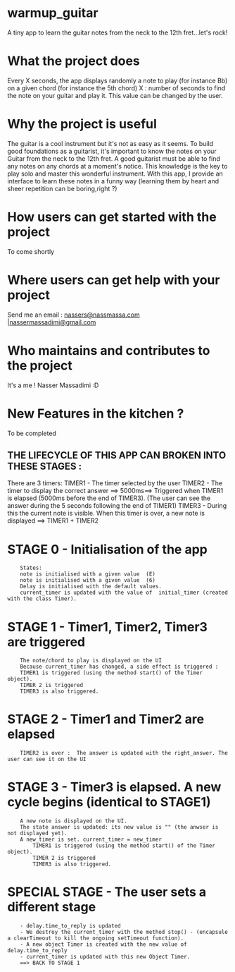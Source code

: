 # warmup_guitar
A tiny app to learn the guitar notes from the neck to the 12th fret...let's rock!


# What the project does
Every X seconds, the app displays randomly a note to play (for instance Bb) on a given chord (for instance the 5th chord)
X : number of seconds to find the note on your guitar and play it. This value can be changed by the user.


# Why the project is useful
The guitar is a cool instrument but it's not as easy as it seems. 
To build good foundations as a guitarist, it's important to know the notes on your Guitar from the neck to the 12th fret.
A good guitarist must be able to find any notes on any chords at a moment's notice. This knowledge is the key to play solo and master this wonderful instrument.
With this app, I provide an interface to learn these notes in a funny way (learning them by heart and sheer repetition can be boring,right ?)


# How users can get started with the project
To come shortly

# Where users can get help with your project
Send me an email : nassers@nassmassa.com |nassermassadimi@gmail.com

# Who maintains and contributes to the project
It's a me ! Nasser Massadimi :D 

# New Features in the kitchen ?
To be completed


## THE LIFECYCLE OF THIS APP CAN BROKEN INTO THESE STAGES :
 
There are 3 timers:
    TIMER1 - The timer selected by the user 
    TIMER2 - The timer to display the correct answer ==> 5000ms==> Triggered when TIMER1 is elapsed (5000ms before the end of TIMER3). (The user can see the answer during the 5 seconds following the end of TIMER1)
    TIMER3 -  During this the current note is visible. When this timer is over, a new note is displayed  ==> TIMER1 + TIMER2


# STAGE 0 -  Initialisation of the app
        States: 
        note is initialised with a given value  (E)
        note is initialised with a given value  (6)
        Delay is initialised with the default values.
        current_timer is updated with the value of  initial_timer (created with the class Timer). 

# STAGE 1 - Timer1, Timer2, Timer3 are triggered
        The note/chord to play is displayed on the UI
        Because current_timer has changed, a side effect is triggered :
        TIMER1 is triggered (using the method start() of the Timer object).
        TIMER 2 is triggered
        TIMER3 is also triggered.

# STAGE 2 - Timer1 and Timer2 are elapsed
        TIMER2 is over :  The answer is updated with the right_answer. The user can see it on the UI
    
# STAGE 3 - Timer3 is elapsed. A new cycle begins (identical to STAGE1)
        A new note is displayed on the UI.
        The state answer is updated: its new value is "" (the anwser is not displayed yet).
        A new_timer is set. current_timer = new_timer 
            TIMER1 is triggered (using the method start() of the Timer object).
            TIMER 2 is triggered
            TIMER3 is also triggered.

# SPECIAL STAGE  - The user sets a different stage
        - delay.time_to_reply is updated
        - We destroy the current_timer with the method stop() - (encapsule a clearTimeout to kill the ongoing setTimeout function). 
        - A new object Timer is created with the new value of delay.time_to_reply
        - current_timer is updated with this new Object Timer.
        ==> BACK TO STAGE 1 

